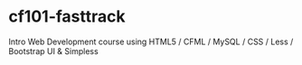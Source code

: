 # cf101-fasttrack
Intro Web Development course using HTML5 / CFML / MySQL / CSS / Less / Bootstrap UI &amp; Simpless
